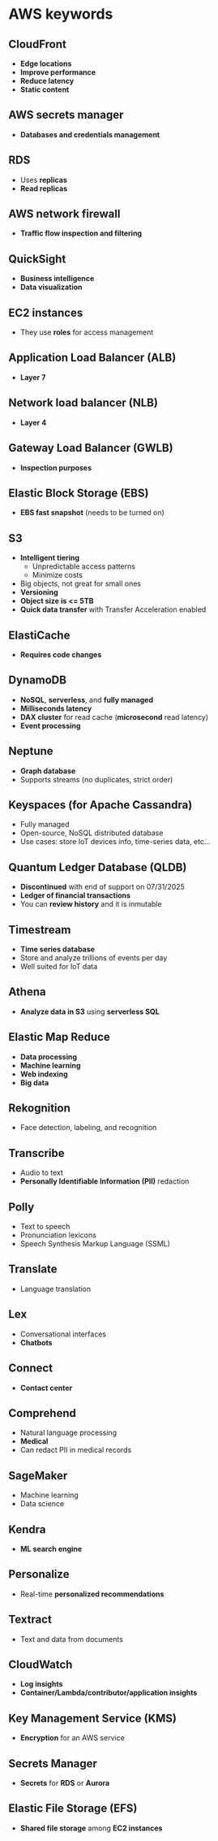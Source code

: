 # AWS keywords

## CloudFront

- **Edge locations**
- **Improve performance**
- **Reduce latency**
- **Static content**

## AWS secrets manager

- **Databases and credentials management**

## RDS

- Uses **replicas**
- **Read replicas**

## AWS network firewall

- **Traffic flow inspection and filtering**

## QuickSight

- **Business intelligence**
- **Data visualization**

## EC2 instances

- They use **roles** for access management

## Application Load Balancer (ALB)

- **Layer 7**

## Network load balancer (NLB)

- **Layer 4**

## Gateway Load Balancer (GWLB)

- **Inspection purposes**

## Elastic Block Storage (EBS)

- **EBS fast snapshot** (needs to be turned on)

## S3

- **Intelligent tiering**
  - Unpredictable access patterns
  - Minimize costs
- Big objects, not great for small ones
- **Versioning**
- **Object size is <= 5TB**
- **Quick data transfer** with Transfer Acceleration enabled

## ElastiCache

- **Requires code changes**

## DynamoDB

- **NoSQL**, **serverless**, and **fully managed**
- **Milliseconds latency**
- **DAX cluster** for read cache (**microsecond** read latency)
- **Event processing**

## Neptune

- **Graph database**
- Supports streams (no duplicates, strict order)

## Keyspaces (for Apache Cassandra)

- Fully managed
- Open-source, NoSQL distributed database
- Use cases: store IoT devices info, time-series data, etc...

## Quantum Ledger Database (QLDB)

- **Discontinued** with end of support on 07/31/2025
- **Ledger of financial transactions**
- You can **review history** and it is inmutable

## Timestream

- **Time series database**
- Store and analyze trillions of events per day
- Well suited for IoT data

## Athena

- **Analyze data in S3** using **serverless SQL**

## Elastic Map Reduce

- **Data processing**
- **Machine learning**
- **Web indexing**
- **Big data**

## Rekognition

- Face detection, labeling, and recognition

## Transcribe

- Audio to text
- **Personally Identifiable Information (PII)** redaction

## Polly

- Text to speech
- Pronunciation lexicons
- Speech Synthesis Markup Language (SSML)

## Translate

- Language translation

## Lex

- Conversational interfaces
- **Chatbots**

## Connect

- **Contact center**

## Comprehend

- Natural language processing
- **Medical**
- Can redact PII in medical records

## SageMaker

- Machine learning
- Data science

## Kendra

- **ML search engine**

## Personalize

- Real-time **personalized recommendations**

## Textract

- Text and data from documents

## CloudWatch

- **Log insights**
- **Container/Lambda/contributor/application insights**

## Key Management Service (KMS)

- **Encryption** for an AWS service

## Secrets Manager

- **Secrets** for **RDS** or **Aurora**

## Elastic File Storage (EFS)

- **Shared file storage** among **EC2 instances**
